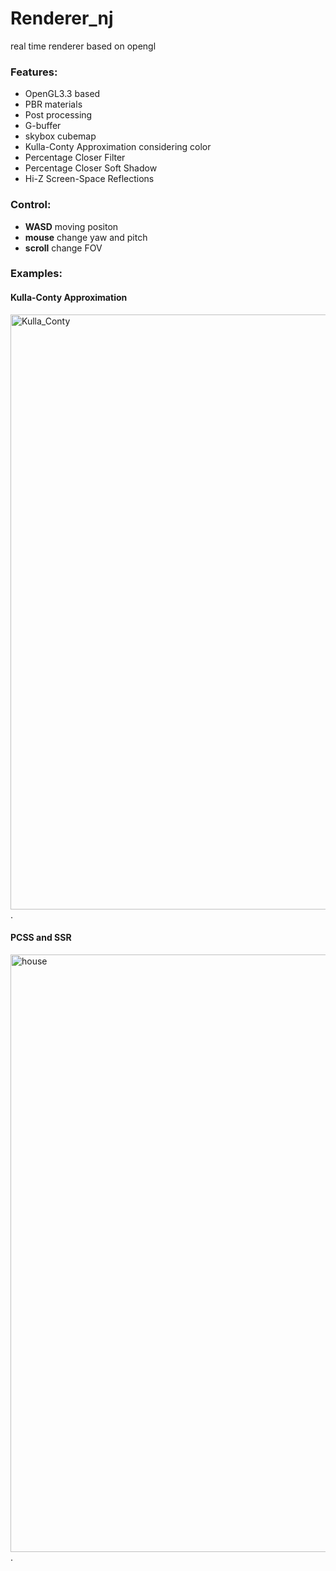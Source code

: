 # Renderer_nj
real time renderer based on opengl
### Features:   
- OpenGL3.3 based
- PBR materials
- Post processing
- G-buffer
- skybox cubemap
- Kulla-Conty Approximation considering color
- Percentage Closer Filter
- Percentage Closer Soft Shadow
- Hi-Z Screen-Space Reflections
### Control:
- **WASD** moving positon
- **mouse** change yaw and pitch
- **scroll** change FOV
### Examples:
#### Kulla-Conty Approximation
<img width="952" alt="Kulla_Conty" src="https://github.com/niji127/renderer_nj/assets/152270816/cc1fca38-bd25-4b03-a335-3db7cc307261">.
#### PCSS and SSR
<img width="956" alt="house" src="https://github.com/niji127/renderer_nj/assets/152270816/245035e0-0234-4700-8684-9c098d85f43d">.
